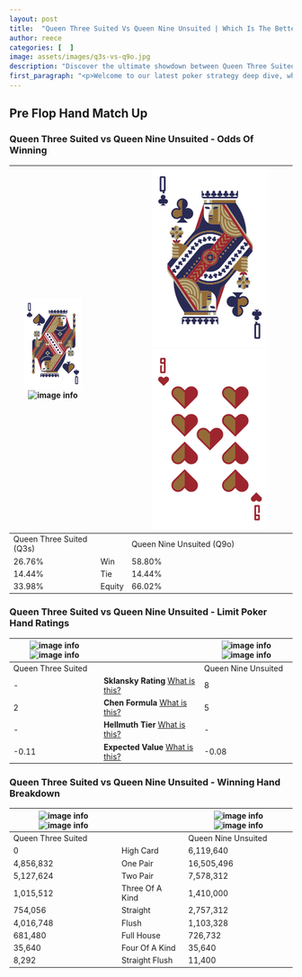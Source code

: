```yaml
---
layout: post
title:  "Queen Three Suited Vs Queen Nine Unsuited | Which Is The Better Hand In Poker? A Complete Guide"
author: reece
categories: [  ]
image: assets/images/q3s-vs-q9o.jpg
description: "Discover the ultimate showdown between Queen Three Suited and Queen Nine Unsuited in poker! Uncover the odds, strategies, and scenarios where one hand triumphs over the other. Get ready to up your poker game with this thrilling analysis."
first_paragraph: "<p>Welcome to our latest poker strategy deep dive, where we're pitting two distinct hands against each other in a high-stakes showdown: Queen Three Suited vs Queen Nine Unsuited.</p><p>In the dynamic world of poker, every decision counts, and knowing which hand holds the upper hand is key to your success at the table.</p><p>In this article, we'll dissect these two hands, explore the scenarios where one dominates the other, and equip you with the knowledge to make strategic choices that can tip the odds in your favor.</p><p>Get ready to unravel the intriguing dynamics of these poker hands and elevate your game to new heights.</p>"
---
```




[comment]: # (sp0)

## Pre Flop Hand Match Up

<div class="table hand-ratings" markdown="1"> 



### Queen Three Suited vs Queen Nine Unsuited - Odds Of Winning


    
| ![image info](assets/images/hand1/q.png) ![image info](assets/images/hand1/3s.png) |  | ![image info](assets/images/hand2/q.png) ![image info](assets/images/hand2/9o.png) |
| -------- | -------- | -------- |
| Queen Three Suited (Q3s) |  | Queen Nine Unsuited (Q9o) |
| 26.76% | Win | 58.80% |
| 14.44% | Tie | 14.44% |
| 33.98% | Equity | 66.02% |




[comment]: # (sp1)



### Queen Three Suited vs Queen Nine Unsuited - Limit Poker Hand Ratings


    
| ![image info](https://www.riverpairs.com/assets/images/hand1/q.png) ![image info](https://www.riverpairs.com/assets/images/hand1/3s.png) |  | ![image info](https://www.riverpairs.com/assets/images/hand2/q.png) ![image info](https://www.riverpairs.com/assets/images/hand2/9o.png) |
| -------- | -------- | -------- |
| Queen Three Suited |  | Queen Nine Unsuited |
| - | **Sklansky Rating** [What is this?](/sklansky-rating-explained) | 8 |
| 2 | **Chen Formula** [What is this?](/chen-formula-explained) | 5 |
| - | **Hellmuth Tier** [What is this?](/Hellmuth-tier-explained) | - |
| -0.11 | **Expected Value** [What is this?](/expected-value-explained) | -0.08 |




[comment]: # (sp2)



### Queen Three Suited vs Queen Nine Unsuited - Winning Hand Breakdown


    
| ![image info](https://www.riverpairs.com/assets/images/hand1/q.png) ![image info](https://www.riverpairs.com/assets/images/hand1/3s.png) |  | ![image info](https://www.riverpairs.com/assets/images/hand2/q.png) ![image info](https://www.riverpairs.com/assets/images/hand2/9o.png) |
| -------- | -------- | -------- |
| Queen Three Suited |  | Queen Nine Unsuited |
| 0 | High Card | 6,119,640 |
| 4,856,832 | One Pair | 16,505,496 |
| 5,127,624 | Two Pair | 7,578,312 |
| 1,015,512 | Three Of A Kind | 1,410,000 |
| 754,056 | Straight | 2,757,312 |
| 4,016,748 | Flush | 1,103,328 |
| 681,480 | Full House | 726,732 |
| 35,640 | Four Of A Kind | 35,640 |
| 8,292 | Straight Flush | 11,400 |




[comment]: # (sp3)



</div>

[comment]: # (sp4)



[comment]: # (sp5)

